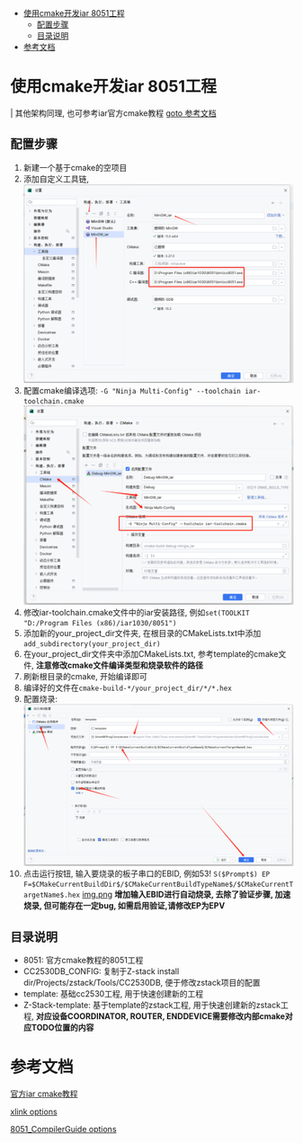 <!-- TOC -->
* [使用cmake开发iar 8051工程](#使用cmake开发iar-8051工程)
  * [配置步骤](#配置步骤)
  * [目录说明](#目录说明)
* [参考文档](#参考文档)
<!-- TOC -->

# 使用cmake开发iar 8051工程

| 其他架构同理, 也可参考iar官方cmake教程 [goto 参考文档](#参考文档)

## 配置步骤

1. 新建一个基于cmake的空项目
2. 添加自定义工具链, ![img.png](resources/toolchain.png)
3. 配置cmake编译选项: `-G "Ninja Multi-Config" --toolchain iar-toolchain.cmake` ![img_1.png](resources/cmake.png)
4. 修改iar-toolchain.cmake文件中的iar安装路径, 例如`set(TOOLKIT "D:/Program Files (x86)/iar1030/8051")`
5. 添加新的your_project_dir文件夹, 在根目录的CMakeLists.txt中添加`add_subdirectory(your_project_dir)`
6. 在your_project_dir文件夹中添加CMakeLists.txt, 参考template的cmake文件, **注意修改cmake文件编译类型和烧录软件的路径**
7. 刷新根目录的cmake, 开始编译即可
8. 编译好的文件在`cmake-build-*/your_project_dir/*/*.hex`
9. 配置烧录: ![img.png](resources/download.png)
10. 点击运行按钮, 输入要烧录的板子串口的EBID, 例如53! `S($Prompt$) EP F=$CMakeCurrentBuildDir$/$CMakeCurrentBuildTypeName$/$CMakeCurrentTargetName$.hex` [img.png](EBID.png)
  **增加输入EBID进行自动烧录, 去除了验证步骤, 加速烧录, 但可能存在一定bug, 如需启用验证,请修改EP为EPV**
## 目录说明

- 8051: 官方cmake教程的8051工程
- CC2530DB_CONFIG: 复制于Z-stack install dir/Projects/zstack/Tools/CC2530DB, 便于修改zstack项目的配置
- template: 基础cc2530工程, 用于快速创建新的工程
- Z-Stack-template: 基于template的zstack工程, 用于快速创建新的zstack工程,  **对应设备COORDINATOR, ROUTER,
  ENDDEVICE需要修改内部cmake对应TODO位置的内容**

# 参考文档

[官方iar cmake教程](https://github.com/IARSystems/cmake-tutorial/blob/master/README.md)

[xlink options](resources/xlink_ENU.pdf)

[8051_CompilerGuide options](https://wwwfiles.iar.com/8051/webic/doc/EW8051_CompilerGuide.pdf)
